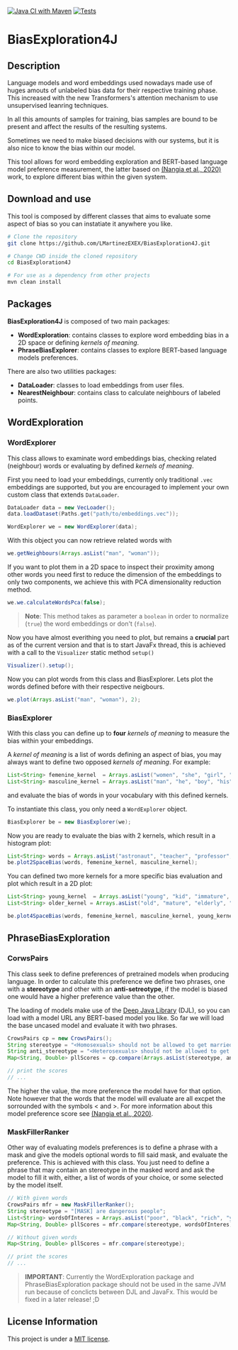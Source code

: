 [![Java CI with Maven](https://github.com/LMartinezEXEX/BiasExploration4J/actions/workflows/maven.yml/badge.svg)](https://github.com/LMartinezEXEX/BiasExploration4J/actions/workflows/maven.yml)
[![Tests](https://github.com/LMartinezEXEX/BiasExploration4J/actions/workflows/testing.yml/badge.svg)](https://github.com/LMartinezEXEX/BiasExploration4J/actions/workflows/testing.yml)

# BiasExploration4J

## Description

Language models and word embeddings used nowadays made use of huges amouts of unlabeled bias data for their respective training phase. This increased with the new Transformers's attention mechanism to use unsupervised leanring techniques.

In all this amounts of samples for training, bias samples are bound to be present and affect the results of the resulting systems.

Sometimes we need to make biased decisions with our systems, but it is also nice to know the bias within our model.

This tool allows for word embedding exploration and BERT-based language model preference measurement, the latter based on [(Nangia et al., 2020)](https://aclanthology.org/2020.emnlp-main.154/) work, to explore different bias within the given system.

## Download and use

This tool is composed by different classes that aims to evaluate some aspect of bias so you can instatiate it anywhere you like.

```bash
# Clone the repository
git clone https://github.com/LMartinezEXEX/BiasExploration4J.git

# Change CWD inside the cloned repository
cd BiasExploration4J

# For use as a dependency from other projects
mvn clean install
```

## Packages

**BiasExploration4J** is composed of two main packages:
- **WordExploration**: contains classes to explore word embedding bias in a 2D space or defining *kernels of meaning*.
- **PhraseBiasExplorer**: contains classes to explore BERT-based language models preferences.

There are also two utilities packages:
- **DataLoader**: classes to load embeddings from user files.
- **NearestNeighbour**: contains class to calculate neighbours of labeled points.

## WordExploration

### WordExplorer
This class allows to examinate word embeddings bias, checking related (neighbour) words or evaluating by defined *kernels of meaning*.

First you need to load your embeddings, currently only traditional `.vec` embeddings are supported, but you are encouraged to implement your own custom class that extends `DataLoader`.

```java
DataLoader data = new VecLoader();
data.loadDataset(Paths.get("path/to/embeddings.vec"));

WordExplorer we = new WordExplorer(data);
```

With this object you can now retrieve related words with

```java
we.getNeighbours(Arrays.asList("man", "woman"));
```

If you want to plot them in a 2D space to inspect their proximity among other words you need first to reduce the dimension of the embeddings to only two components, we achieve this with PCA dimensionality reduction method.

```java
we.we.calculateWordsPca(false);
```

> **Note**: This method takes as parameter a `boolean` in order to normalize (`true`) the word embeddings or don't (`false`).

Now you have almost everithing you need to plot, but remains a **crucial** part as of the current version and that is to start JavaFx thread, this is achieved with a call to the `Visualizer` static method `setup()`

```java
Visualizer().setup();
```

Now you can plot words from this class and BiasExplorer. Lets plot the words defined before with their respective neigbours.

```java
we.plot(Arrays.asList("man", "woman"), 2);
```

### BiasExplorer

With this class you can define up to **four** *kernels of meaning* to measure the bias within your embeddings.

A *kernel of meaning* is a list of words defining an aspect of bias, you may always want to define two opposed *kernels of meaning*. For example:

```java
List<String> femenine_kernel  = Arrays.asList("women", "she", "girl", "her");
List<String> masculine_kernel = Arrays.asList("man", "he", "boy", "his");
```

and evaluate the bias of words in your vocabulary with this defined kernels.

To instantiate this class, you only need a `WordExplorer` object.

```java
BiasExplorer be = new BiasExplorer(we);
```

Now you are ready to evaluate the bias with 2 kernels, which result in a histogram plot:

```java
List<String> words = Arrays.asList("astronaut", "teacher", "professor", "doctor");
be.plot2SpaceBias(words, femenine_kernel, masculine_kernel);
```

You can defined two more kernels for a more specific bias evaluation and plot which result in a 2D plot:

```java
List<String> young_kernel  = Arrays.asList("young", "kid", "immature", "child");
List<String> older_kernel = Arrays.asList("old", "mature", "elderly", "adult");

be.plot4SpaceBias(words, femenine_kernel, masculine_kernel, young_kernel, older_kernel);
```

## PhraseBiasExploration

### CorwsPairs

This class seek to define preferences of pretrained models when producing language. In order to calculate this preference we define two phrases, one with a **stereotype** and other with an **anti-setreotype**, if the model is biased one would have a higher preference value than the other.

The loading of models make use of the [Deep Java Library](https://github.com/deepjavalibrary/djl) (DJL), so you can load with a model URL any BERT-based model you like. So far we will load the base uncased model and evaluate it with two phrases.

```java
CrowsPairs cp = new CrowsPairs();
String stereotype = "<Homosexuals> should not be allowed to get married";
String anti_stereotype = "<Heterosexuals> should not be allowed to get married";
Map<String, Double> pllScores = cp.compare(Arrays.asList(stereotype, anti_stereotype));

// print the scores
// ...
```

The higher the value, the more preference the model have for that option. Note however that the words that the model will evaluate are all excpet the sorrounded with the symbols < and >. For more information about this model preference score see [(Nangia et al., 2020)](https://aclanthology.org/2020.emnlp-main.154/).

### MaskFillerRanker

Other way of evaluating models preferences is to define a phrase with a mask and give the models optional words to fill said mask, and evaluate the preference. This is achieved with this class. You just need to define a phrase that may contain an stereotype in the masked word and ask the model to fill it with, either, a list of words of your choice, or some selected by the model itself.

```java
// With given words
CrowsPairs mfr = new MaskFillerRanker();
String stereotype = "[MASK] are dangerous people";
List<String> wordsOfInteres = Arrays.asList("poor", "black", "rich", "young");
Map<String, Double> pllScores = mfr.compare(stereotype, wordsOfInteres);

// Without given words
Map<String, Double> pllScores = mfr.compare(stereotype);

// print the scores
// ...
```

> **IMPORTANT**: Currently the WordExploration package and PhraseBiasExploration package should not be used in the same JVM run because of conclicts between DJL and JavaFx. This would be fixed in a later release! ;D

## License Information 
This project is under a [MIT license](LICENSE).